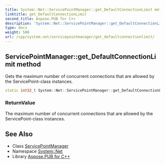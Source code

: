 ```yaml
---
title: System::Net::ServicePointManager::get_DefaultConnectionLimit method
linktitle: get_DefaultConnectionLimit
second_title: Aspose.PUB for C++
description: 'System::Net::ServicePointManager::get_DefaultConnectionLimit method. Gets the maximum number of concurrent connections that are allowed by the ServicePoint-class instances in C++.'
type: docs
weight: 500
url: /cpp/system.net/servicepointmanager/get_defaultconnectionlimit/
---
```

## ServicePointManager::get_DefaultConnectionLimit method


Gets the maximum number of concurrent connections that are allowed by the ServicePoint-class instances.

```cpp
static int32_t System::Net::ServicePointManager::get_DefaultConnectionLimit()
```


### ReturnValue

The maximum number of concurrent connections that are allowed by the ServicePoint-class instances.

## See Also

* Class [ServicePointManager](../)
* Namespace [System::Net](../../)
* Library [Aspose.PUB for C++](../../../)
